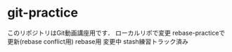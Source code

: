 # git-practice
このリポジトリはGit動画講座用です．
ローカルリポで変更
rebase-practiceで更新(rebase conflict用)
rebase用
変更中
stash練習トラック済み